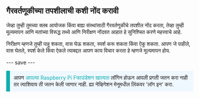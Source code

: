 ## गैरवर्तणूकीच्या तपशीलाची कशी नोंद करावी

जेव्हा तुम्ही तुमच्या क्लब आयोजक किंवा बाह्य संस्थांसाठी गैरवर्तणूकीचे तपशील नोंद करता, तेव्हा तुम्ही मूल्यमापन आणि मतांच्या विरूद्ध तथ्ये आणि निरीक्षण नोंदवत आहात हे सुनिश्चित करणे महत्त्वाचे आहे.

निरीक्षण म्हणजे तुम्ही पाहू शकता, वास घेऊ शकता, स्पर्श करू शकता किंवा ऐकू शकता. आपण जे पाहीले, वास घेतले, स्पर्श केले किंवा ऐकले त्याबद्दल आपण काय विचार करता हे म्हणजे मूल्यमापन होय.

--- save ---

<p style="border-left: solid; border-width:10px; border-color: #0faeb0; background-color: aliceblue; padding: 10px;">
आपण <span style="color: #0faeb0">आपल्या Raspberry Pi Fफाउंडेशन खात्यात</span> लॉगिन होऊन आपली प्रगती जतन करा नाही तर त्याशिवाय ती जतन केली जाणार नाही. ह्या नेव्हिगेशन मेनूमधील लिंकवर 'लॉग इन' करा.
</p>
